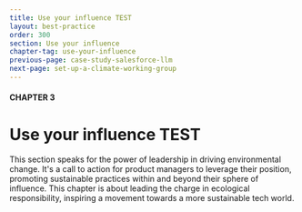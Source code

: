 ```yaml
---
title: Use your influence TEST
layout: best-practice
order: 300
section: Use your influence
chapter-tag: use-your-influence
previous-page: case-study-salesforce-llm
next-page: set-up-a-climate-working-group
---
```


#### CHAPTER 3
# Use your influence TEST

<div class="bigquote" style="text-align:left;"> 
  <p>This section speaks for the power of leadership in driving environmental change. It's a call to action for product managers to leverage their position, promoting sustainable practices within and beyond their sphere of influence. This chapter is about leading the charge in ecological responsibility, inspiring a movement towards a more sustainable tech world.</p>
</div>
